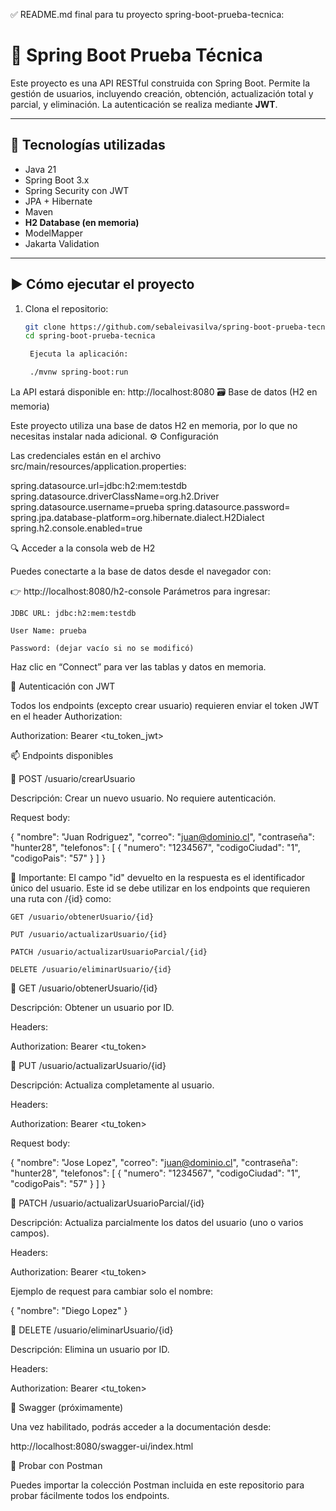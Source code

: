 ✅ README.md final para tu proyecto spring-boot-prueba-tecnica:

# 🚀 Spring Boot Prueba Técnica

Este proyecto es una API RESTful construida con Spring Boot. Permite la gestión de usuarios, incluyendo creación, obtención, actualización total y parcial, y eliminación. La autenticación se realiza mediante **JWT**.

---

## 🔧 Tecnologías utilizadas

- Java 21
- Spring Boot 3.x
- Spring Security con JWT
- JPA + Hibernate
- Maven
- **H2 Database (en memoria)**
- ModelMapper
- Jakarta Validation

---

## ▶️ Cómo ejecutar el proyecto

1. Clona el repositorio:
   ```bash
   git clone https://github.com/sebaleivasilva/spring-boot-prueba-tecnica.git
   cd spring-boot-prueba-tecnica

    Ejecuta la aplicación:

    ./mvnw spring-boot:run

La API estará disponible en: http://localhost:8080
🗃️ Base de datos (H2 en memoria)

Este proyecto utiliza una base de datos H2 en memoria, por lo que no necesitas instalar nada adicional.
⚙️ Configuración

Las credenciales están en el archivo src/main/resources/application.properties:

spring.datasource.url=jdbc:h2:mem:testdb
spring.datasource.driverClassName=org.h2.Driver
spring.datasource.username=prueba
spring.datasource.password=
spring.jpa.database-platform=org.hibernate.dialect.H2Dialect
spring.h2.console.enabled=true

🔍 Acceder a la consola web de H2

Puedes conectarte a la base de datos desde el navegador con:

👉 http://localhost:8080/h2-console
Parámetros para ingresar:

    JDBC URL: jdbc:h2:mem:testdb

    User Name: prueba

    Password: (dejar vacío si no se modificó)

Haz clic en “Connect” para ver las tablas y datos en memoria.

🔐 Autenticación con JWT

Todos los endpoints (excepto crear usuario) requieren enviar el token JWT en el header Authorization:

Authorization: Bearer <tu_token_jwt>

📫 Endpoints disponibles

📍 POST /usuario/crearUsuario

Descripción: Crear un nuevo usuario. No requiere autenticación.

Request body:

{
  "nombre": "Juan Rodriguez",
  "correo": "juan@dominio.cl",
  "contraseña": "hunter28",
  "telefonos": [
    {
      "numero": "1234567",
      "codigoCiudad": "1",
      "codigoPais": "57"
    }
  ]
}

🔑 Importante: El campo "id" devuelto en la respuesta es el identificador único del usuario.
Este id se debe utilizar en los endpoints que requieren una ruta con /{id} como:

    GET /usuario/obtenerUsuario/{id}

    PUT /usuario/actualizarUsuario/{id}

    PATCH /usuario/actualizarUsuarioParcial/{id}

    DELETE /usuario/eliminarUsuario/{id}

📍 GET /usuario/obtenerUsuario/{id}

Descripción: Obtener un usuario por ID.

Headers:

Authorization: Bearer <tu_token>

📍 PUT /usuario/actualizarUsuario/{id}

Descripción: Actualiza completamente al usuario.

Headers:

Authorization: Bearer <tu_token>

Request body:

{
  "nombre": "Jose Lopez",
  "correo": "juan@dominio.cl",
  "contraseña": "hunter28",
  "telefonos": [
    {
      "numero": "1234567",
      "codigoCiudad": "1",
      "codigoPais": "57"
    }
  ]
}

📍 PATCH /usuario/actualizarUsuarioParcial/{id}

Descripción: Actualiza parcialmente los datos del usuario (uno o varios campos).

Headers:

Authorization: Bearer <tu_token>

Ejemplo de request para cambiar solo el nombre:

{
  "nombre": "Diego Lopez"
}

📍 DELETE /usuario/eliminarUsuario/{id}

Descripción: Elimina un usuario por ID.

Headers:

Authorization: Bearer <tu_token>

📘 Swagger (próximamente)

Una vez habilitado, podrás acceder a la documentación desde:

http://localhost:8080/swagger-ui/index.html

🧪 Probar con Postman

Puedes importar la colección Postman incluida en este repositorio para probar fácilmente todos los endpoints.